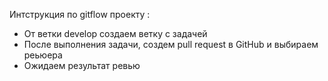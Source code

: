 Интструкция по gitflow проекту : 
- От ветки develop создаем ветку с задачей 
- После выполнения задачи, создем pull request в GitHub и выбираем реьюера 
- Ожидаем результат ревью
